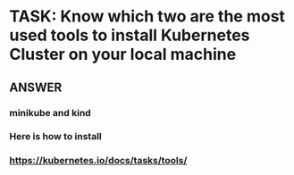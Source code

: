 

# TASK: Know which two are the most used tools to install Kubernetes Cluster on your local machine

## ANSWER

###  minikube and kind

### Here is how to install

### https://kubernetes.io/docs/tasks/tools/
